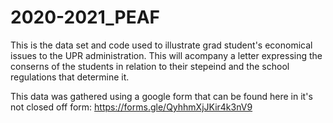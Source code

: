 # 2020-2021_PEAF
This is the data set and code used to illustrate grad student's economical issues to the UPR administration. This will acompany a letter expressing the conserns of the students in relation to their stepeind and the school regulations that determine it. 

This data was gathered using a google form that can be found here in it's not closed off form: https://forms.gle/QyhhmXjJKir4k3nV9
